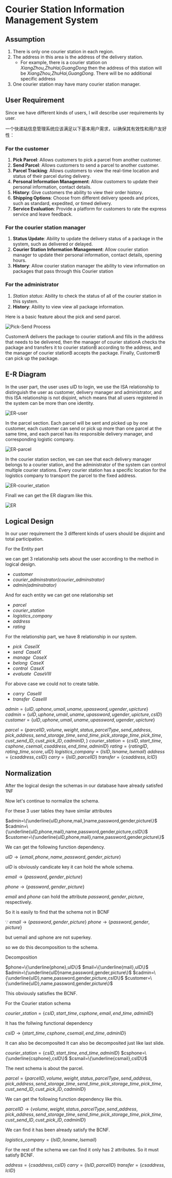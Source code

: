 # Courier Station Information Management System

## Assumption

1. There is only one courier station in each region.
2. The address in this area is the address of the delivery station.
   - For example, there is a courier station on *XiangZhou,ZhuHai,GuangDong* then the address of this station will be *XiangZhou,ZhuHai,GuangDong*. There will be no additional specific address
3. One courier station may have many courier station manager.

## User Requirement

Since we have different kinds of users, I will describe user requirements by user.

一个快递站信息管理系统应该满足以下基本用户需求，以确保其有效性和用户友好性：

### For the customer

1. **Pick Parcel**: Allows customers to pick a parcel from another customer.
2. **Send Parcel**: Allows customers to send a parcel to another customer.
3. **Parcel Tracking**: Allows customers to view the real-time location and status of their parcel during delivery.
4. **Personal Information Management**: Allow customers to update their personal information,  contact details.
5. **History**: Give customers the ability to view their order history.
6. **Shipping Options**: Choose from different delivery speeds and prices, such as standard, expedited, or timed delivery.
7. **Service Evaluation**: Provide a platform for customers to rate the express service and leave feedback.

### For the courier station manager

1. **Status Update**: Ability to update the delivery status of a package in the system, such as delivered or delayed.
2. **Courier Station Information Management**: Allow courier station manager to update their personal information, contact details, opening hours.
3. **History**: Allow courier station manager the ability to view information on packages that pass through this Courier station

### For the administrator

1. *Station status*: Ability to check the status of all of the courier station in this system.
2. **History**: Ability to view view all package information.

Here is a basic feature about the pick and send parcel.

![Pick-Send Process](Project/Draw/process.png)

CustomerA delivers the package to courier stationA and fills in the address that needs to be delivered, then the manager of courier stationA checks the package and transfers it to courier stationB according to the address, and the manager of courier stationB accepts the package. Finally, CustomerB can pick up the package.

## E-R Diagram

In the user part, the user uses uID to login, we use the ISA relationship to distinguish the user as customer, delivery manager and administrator, and this ISA relationship is not disjoint, which means that all users registered in the system can be more than one identity.

![ER-user](Project/Draw/user.png)

In the parcel section. Each parcel will be sent and picked up by one customer, each customer can send or pick up more than one parcel at the same time, and each parcel has its responsible delivery manager, and corresponding logistic company.

![ER-parcel](Project/Draw/parcel.png)

In the courier station section, we can see that each delivery manager belongs to a courier station, and the administrator of the system can control multiple courier stations. Every courier station has a specific location for the logistics company to transport the parcel to the fixed address.

![ER-courier_station](Project/Draw/courier_station.png)

Finall we can get the ER diagram like this.

![ER](Project/Draw/E-R.png)

## Logical Design

In our user requirement the 3 different kinds of users should be disjoint and total participation.

For the Entity part

we can get 3 relationship sets about the user according to the method in logical design.

- $customer$
- $courier\_adminstrator$*(courier_adminstrator)*
- $admin$*(adminstrator)*
  
And for each entity we can get one relationship set

- $parcel$
- $courier\_station$
- $logistics\_company$
- $address$
- $rating$

For the relationship part, we have 8 relationship in our system.

- $pick$  $\ Case IX$
- $send$  $\ Case IX$
- $manage$  $\ Case X$
- $belong$  $\ Case X$
- $control$ $\ Case X$
- $evaluate$ $\ Case VIII$

For above case we could not to create table.

- $carry$ $\ Case III$
- $transfer$ $\ Case III$

$admin=\{uID,uphone,umail,uname,upassword,ugender,upicture\}$
$cadmin=\{uID,uphone,umail,uname,upassword,ugender,upicture,csID\}$
$customer=\{uID,uphone,umail,uname,upassword,ugender,upicture\}$

$parcel=\{parcelID,volume,weight,status,parcelType,
          send\_address,pick\_address,send\_storage\_time,send\_time,pick\_storage\_time,
          pick\_time,cust\_send\_ID,cust\_pick\_ID,cadminID,\}$
$courier\_station=\{csID,start\_time,csphone,csemail,csaddress,end\_time,adminID\}$
$rating=\{ratingID,rating\_time,score,uID\}$
$logistics\_company=\{lsID,lsname,lsemail\}$
$address=\{csaddress,csID\}$
$carry=\{lsID,parcelID\}$
$transfer=\{csaddress,lcID\}$

## Normalization

After the logical design the schemas in our database have already satisfed 1NF

Now let's continue to normalize the schema.

For these 3 user tables they have similar attributes

$admin=\{\underline{uID,phone,mail,}name,password,gender,picture\}$
$cadmin=\{\underline{uID,phone,mail},name,password,gender,picture,csID\}$
$customer=\{\underline{uID,phone,mail},name,password,gender,picture\}$

We can get the following function dependency.

$uID \rightarrow \{email,phone,name,password,gender,picture\}$

$uID$ is obviously candicate key it can hold the whole schema.

$email \rightarrow \{password,gender,picture\}$

$phone \rightarrow \{password,gender,picture\}$

$email$ and $phone$ can hold the attribute $password,gender,picture$, respectively.

So it is easily to find that the schema not in BCNF

$\because$
$email \rightarrow \{password,gender,picture\}$
$phone \rightarrow \{password,gender,picture\}$

but uemail and uphone are not superkey.

so we do this decomposition to the schema.

Decomposition

$phone=\{\underline{phone},uID\}$
$mail=\{\underline{mail},uID\}$
$admin=\{\underline{uID}name,password,gender,picture\}$
$cadmin=\{\underline{uID},name,password,gender,picture,csID\}$
$customer=\{\underline{uID},name,password,gender,picture\}$

This obviously satisfies the BCNF.

For the Courier station schema

$courier\_station=\{csID,start\_time,csphone,email,end\_time,adminID\}$

It has the follwing functional dependency

$csID\rightarrow \{start\_time,csphone,csemail,end\_time,adminID\}$

It can also be decomposited It can also be decomposited just like last slide.

$courier\_station=\{csID,start\_time,end\_time,adminID\}$
$csphone=\{\underline{csphone},csID\}$
$csmail=\{\underline{csmail},csID\}$

The next schema is about the parcel.

$parcel=\{parcelID,volume,weight,status,parcelType,
          send\_address,pick\_address,send\_storage\_time,send\_time,pick\_storage\_time,
          pick\_time,cust\_send\_ID,cust\_pick\_ID,cadminID\}$

We can get the following function dependency like this.

$parcelID \rightarrow \{volume,weight,status,parcelType,
          send\_address,pick\_address,send\_storage\_time,send\_time,pick\_storage\_time,
          pick\_time,cust\_send\_ID,cust\_pick\_ID,cadminID\}$

We can find it has been already satisfy the BCNF.

$logistics\_company=\{lsID,lsname,lsemail\}$

For the rest of the schema we can find it only has 2 attributes. So it must satisfy BCNF.

$address=\{csaddress,csID\}$
$carry=\{lsID,parcelID\}$
$transfer=\{csaddress,lcID\}$
